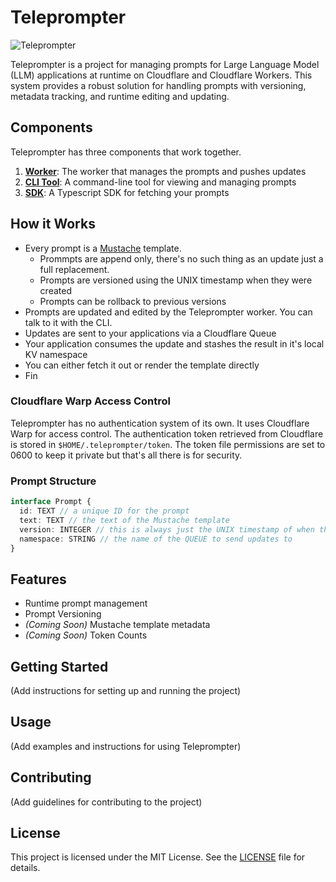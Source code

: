 # Teleprompter

![Teleprompter](https://external-content.duckduckgo.com/iu/?u=http%3A%2F%2Fwww.falcofilms.com%2FuploadsSystem%2Fshopping%2Ffiles%2Fimages%2F8j1NYUzTgv.JPG&f=1&nofb=1&ipt=04ecddc673e830605d2bb7bf46ebac24b1c56c760b2aebe24d6782c1bdc39e6c&ipo=images)

Teleprompter is a project for managing prompts for Large Language Model (LLM) applications at runtime on Cloudflare and Cloudflare Workers. This system provides a robust solution for handling prompts with versioning, metadata tracking, and runtime editing and updating.

## Components

Teleprompter has three components that work together.

1. **[Worker](https://github.com/britt/teleprompter)**: The worker that manages the prompts and pushes updates
2. **[CLI Tool](https://github.com/britt/teleprompter-cli)**: A command-line tool for viewing and managing prompts
3. **[SDK](https://github.com/britt/teleprompter-sdk)**: A Typescript SDK for fetching your prompts

## How it Works

* Every prompt is a [Mustache](https://mustache.github.io/) template.
  * Prommpts are append only, there's no such thing  as an update just a full replacement.
  * Prompts are versioned using the UNIX timestamp when they were created
  * Prompts can be rollback to previous versions
* Prompts are updated and edited by the Teleprompter worker. You can talk to it with the CLI.
* Updates are sent to your applications via a Cloudflare Queue
* Your application consumes the update and stashes the result in it's local KV namespace
* You can either fetch it out or render the template directly
* Fin

### Cloudflare Warp Access Control
Teleprompter has no authentication system of its own. It uses Cloudflare Warp for access control. The authentication token retrieved from Cloudflare is stored in `$HOME/.teleprompter/token`. The token file permissions are set to 0600 to keep it private but that's all there is for security.

### Prompt Structure

```typescript
interface Prompt {
  id: TEXT // a unique ID for the prompt
  text: TEXT // the text of the Mustache template
  version: INTEGER // this is always just the UNIX timestamp of when this prom,pt was edited
  namespace: STRING // the name of the QUEUE to send updates to
}
```
   
## Features
- Runtime prompt management
- Prompt Versioning
- _(Coming Soon)_ Mustache template metadata
- _(Coming  Soon)_ Token Counts

## Getting Started

(Add instructions for setting up and running the project)

## Usage

(Add examples and instructions for using Teleprompter)

## Contributing

(Add guidelines for contributing to the project)

## License

This project is licensed under the MIT License. See the [LICENSE](LICENSE) file for details.
